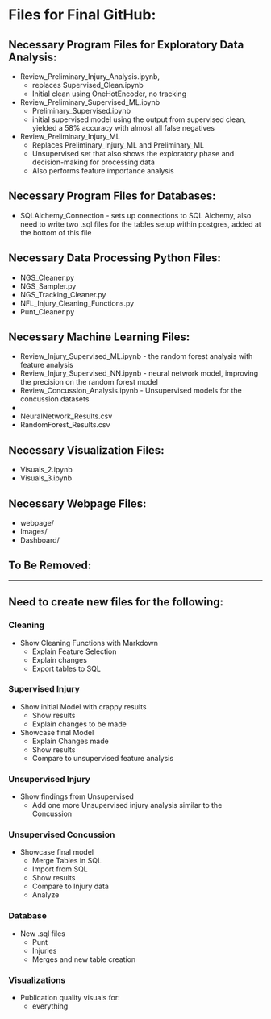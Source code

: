 # Files for Final GitHub:

## Necessary Program Files for Exploratory Data Analysis:
- Review_Preliminary_Injury_Analysis.ipynb, 
    - replaces Supervised_Clean.ipynb
    - Initial clean using OneHotEncoder, no tracking
- Review_Preliminary_Supervised_ML.ipynb
    - Preliminary_Supervised.ipynb
    - initial supervised model using the output from supervised clean, yielded a 58% accuracy with almost all false negatives
- Review_Preliminary_Injury_ML
    - Replaces Preliminary_Injury_ML and Preliminary_ML
    - Unsupervised set that also shows the exploratory phase and decision-making for processing data
    - Also performs feature importance analysis

## Necessary Program Files for Databases:
- SQLAlchemy_Connection - sets up connections to SQL Alchemy, also need to write two .sql files for the tables setup within postgres, added at the bottom of this file

## Necessary Data Processing Python Files: 
- NGS_Cleaner.py
- NGS_Sampler.py
- NGS_Tracking_Cleaner.py
- NFL_Injury_Cleaning_Functions.py
- Punt_Cleaner.py

## Necessary Machine Learning Files: 
- Review_Injury_Supervised_ML.ipynb - the random forest analysis with feature analysis
- Review_Injury_Supervised_NN.ipynb - neural network model, improving the precision on the random forest model
- Review_Concussion_Analysis.ipynb - Unsupervised models for the concussion datasets
- 
- NeuralNetwork_Results.csv
- RandomForest_Results.csv

## Necessary Visualization Files: 
- Visuals_2.ipynb
- Visuals_3.ipynb

## Necessary Webpage Files: 
- webpage/
- Images/
- Dashboard/

## To Be Removed: 


--- 

## Need to create new files for the following: 
### Cleaning
- Show Cleaning Functions with Markdown
    - Explain Feature Selection
    - Explain changes
    - Export tables to SQL

### Supervised Injury
- Show initial Model with crappy results
    - Show results
    - Explain changes to be made
- Showcase final Model 
    - Explain Changes made
    - Show results
    - Compare to unsupervised feature analysis

### Unsupervised Injury
- Show findings from Unsupervised
    - Add one more Unsupervised injury analysis similar to the Concussion

### Unsupervised Concussion
- Showcase final model
    - Merge Tables in SQL
    - Import from SQL 
    - Show results
    - Compare to Injury data
    - Analyze

### Database
- New .sql files
    - Punt 
    - Injuries
    - Merges and new table creation

### Visualizations
- Publication quality visuals for: 
    - everything